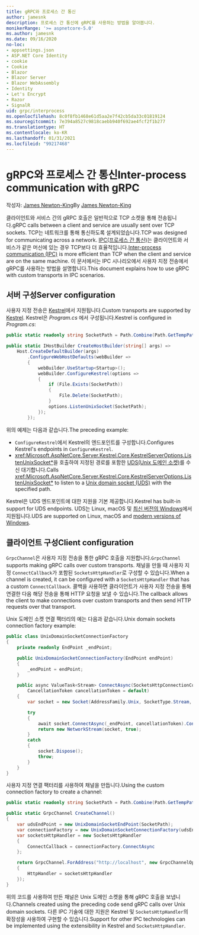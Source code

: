 ```yaml
---
title: gRPC와 프로세스 간 통신
author: jamesnk
description: 프로세스 간 통신에 gRPC를 사용하는 방법을 알아봅니다.
monikerRange: '>= aspnetcore-5.0'
ms.author: jamesnk
ms.date: 09/16/2020
no-loc:
- appsettings.json
- ASP.NET Core Identity
- cookie
- Cookie
- Blazor
- Blazor Server
- Blazor WebAssembly
- Identity
- Let's Encrypt
- Razor
- SignalR
uid: grpc/interprocess
ms.openlocfilehash: 8c0f8fb1468e61d5aa2e7f42cb5da33c01819124
ms.sourcegitcommit: 7e394a8527c9818caebb940f692ae4fcf2f1b277
ms.translationtype: HT
ms.contentlocale: ko-KR
ms.lasthandoff: 01/31/2021
ms.locfileid: "99217468"
---
```

# <a name="inter-process-communication-with-grpc"></a><span data-ttu-id="ed225-103">gRPC와 프로세스 간 통신</span><span class="sxs-lookup"><span data-stu-id="ed225-103">Inter-process communication with gRPC</span></span>

<span data-ttu-id="ed225-104">작성자: [James Newton-King](https://twitter.com/jamesnk)</span><span class="sxs-lookup"><span data-stu-id="ed225-104">By [James Newton-King](https://twitter.com/jamesnk)</span></span>

<span data-ttu-id="ed225-105">클라이언트와 서비스 간의 gRPC 호출은 일반적으로 TCP 소켓을 통해 전송됩니다.</span><span class="sxs-lookup"><span data-stu-id="ed225-105">gRPC calls between a client and service are usually sent over TCP sockets.</span></span> <span data-ttu-id="ed225-106">TCP는 네트워크를 통해 통신하도록 설계되었습니다.</span><span class="sxs-lookup"><span data-stu-id="ed225-106">TCP was designed for communicating across a network.</span></span> <span data-ttu-id="ed225-107">[IPC(프로세스 간 통신)](https://wikipedia.org/wiki/Inter-process_communication)는 클라이언트와 서비스가 같은 머신에 있는 경우 TCP보다 더 효율적입니다.</span><span class="sxs-lookup"><span data-stu-id="ed225-107">[Inter-process communication (IPC)](https://wikipedia.org/wiki/Inter-process_communication) is more efficient than TCP when the client and service are on the same machine.</span></span> <span data-ttu-id="ed225-108">이 문서에서는 IPC 시나리오에서 사용자 지정 전송에서 gRPC를 사용하는 방법을 설명합니다.</span><span class="sxs-lookup"><span data-stu-id="ed225-108">This document explains how to use gRPC with custom transports in IPC scenarios.</span></span>

## <a name="server-configuration"></a><span data-ttu-id="ed225-109">서버 구성</span><span class="sxs-lookup"><span data-stu-id="ed225-109">Server configuration</span></span>

<span data-ttu-id="ed225-110">사용자 지정 전송은 [Kestrel](xref:fundamentals/servers/kestrel)에서 지원됩니다.</span><span class="sxs-lookup"><span data-stu-id="ed225-110">Custom transports are supported by [Kestrel](xref:fundamentals/servers/kestrel).</span></span> <span data-ttu-id="ed225-111">Kestrel은 *Program.cs* 에서 구성됩니다.</span><span class="sxs-lookup"><span data-stu-id="ed225-111">Kestrel is configured in *Program.cs*:</span></span>

```csharp
public static readonly string SocketPath = Path.Combine(Path.GetTempPath(), "socket.tmp");

public static IHostBuilder CreateHostBuilder(string[] args) =>
    Host.CreateDefaultBuilder(args)
        .ConfigureWebHostDefaults(webBuilder =>
        {
            webBuilder.UseStartup<Startup>();
            webBuilder.ConfigureKestrel(options =>
            {
                if (File.Exists(SocketPath))
                {
                    File.Delete(SocketPath);
                }
                options.ListenUnixSocket(SocketPath);
            });
        });
```

<span data-ttu-id="ed225-112">위의 예제는 다음과 같습니다.</span><span class="sxs-lookup"><span data-stu-id="ed225-112">The preceding example:</span></span>

* <span data-ttu-id="ed225-113">`ConfigureKestrel`에서 Kestrel의 엔드포인트를 구성합니다.</span><span class="sxs-lookup"><span data-stu-id="ed225-113">Configures Kestrel's endpoints in `ConfigureKestrel`.</span></span>
* <span data-ttu-id="ed225-114"><xref:Microsoft.AspNetCore.Server.Kestrel.Core.KestrelServerOptions.ListenUnixSocket*>을 호출하여 지정된 경로를 포함한 [UDS(Unix 도메인 소켓)](https://wikipedia.org/wiki/Unix_domain_socket)를 수신 대기합니다.</span><span class="sxs-lookup"><span data-stu-id="ed225-114">Calls <xref:Microsoft.AspNetCore.Server.Kestrel.Core.KestrelServerOptions.ListenUnixSocket*> to listen to a [Unix domain socket (UDS)](https://wikipedia.org/wiki/Unix_domain_socket) with the specified path.</span></span>

<span data-ttu-id="ed225-115">Kestrel은 UDS 엔드포인트에 대한 지원을 기본 제공합니다.</span><span class="sxs-lookup"><span data-stu-id="ed225-115">Kestrel has built-in support for UDS endpoints.</span></span> <span data-ttu-id="ed225-116">UDS는 Linux, macOS 및 [최신 버전의 Windows](https://devblogs.microsoft.com/commandline/af_unix-comes-to-windows/)에서 지원됩니다.</span><span class="sxs-lookup"><span data-stu-id="ed225-116">UDS are supported on Linux, macOS and [modern versions of Windows](https://devblogs.microsoft.com/commandline/af_unix-comes-to-windows/).</span></span>

## <a name="client-configuration"></a><span data-ttu-id="ed225-117">클라이언트 구성</span><span class="sxs-lookup"><span data-stu-id="ed225-117">Client configuration</span></span>

<span data-ttu-id="ed225-118">`GrpcChannel`은 사용자 지정 전송을 통한 gRPC 호출을 지원합니다.</span><span class="sxs-lookup"><span data-stu-id="ed225-118">`GrpcChannel` supports making gRPC calls over custom transports.</span></span> <span data-ttu-id="ed225-119">채널을 만들 때 사용자 지정 `ConnectCallback`가 포함된 `SocketsHttpHandler`로 구성할 수 있습니다.</span><span class="sxs-lookup"><span data-stu-id="ed225-119">When a channel is created, it can be configured with a `SocketsHttpHandler` that has a custom `ConnectCallback`.</span></span> <span data-ttu-id="ed225-120">콜백을 사용하면 클라이언트가 사용자 지정 전송을 통해 연결한 다음 해당 전송을 통해 HTTP 요청을 보낼 수 있습니다.</span><span class="sxs-lookup"><span data-stu-id="ed225-120">The callback allows the client to make connections over custom transports and then send HTTP requests over that transport.</span></span>

<span data-ttu-id="ed225-121">Unix 도메인 소켓 연결 팩터리의 예는 다음과 같습니다.</span><span class="sxs-lookup"><span data-stu-id="ed225-121">Unix domain sockets connection factory example:</span></span>

```csharp
public class UnixDomainSocketConnectionFactory
{
    private readonly EndPoint _endPoint;

    public UnixDomainSocketConnectionFactory(EndPoint endPoint)
    {
        _endPoint = endPoint;
    }

    public async ValueTask<Stream> ConnectAsync(SocketsHttpConnectionContext _,
        CancellationToken cancellationToken = default)
    {
        var socket = new Socket(AddressFamily.Unix, SocketType.Stream, ProtocolType.Unspecified);

        try
        {
            await socket.ConnectAsync(_endPoint, cancellationToken).ConfigureAwait(false);
            return new NetworkStream(socket, true);
        }
        catch
        {
            socket.Dispose();
            throw;
        }
    }
}
```

<span data-ttu-id="ed225-122">사용자 지정 연결 팩터리를 사용하여 채널을 만듭니다.</span><span class="sxs-lookup"><span data-stu-id="ed225-122">Using the custom connection factory to create a channel:</span></span>

```csharp
public static readonly string SocketPath = Path.Combine(Path.GetTempPath(), "socket.tmp");

public static GrpcChannel CreateChannel()
{
    var udsEndPoint = new UnixDomainSocketEndPoint(SocketPath);
    var connectionFactory = new UnixDomainSocketConnectionFactory(udsEndPoint);
    var socketsHttpHandler = new SocketsHttpHandler
    {
        ConnectCallback = connectionFactory.ConnectAsync
    };

    return GrpcChannel.ForAddress("http://localhost", new GrpcChannelOptions
    {
        HttpHandler = socketsHttpHandler
    });
}
```

<span data-ttu-id="ed225-123">위의 코드를 사용하여 만든 채널은 Unix 도메인 소켓을 통해 gRPC 호출을 보냅니다.</span><span class="sxs-lookup"><span data-stu-id="ed225-123">Channels created using the preceding code send gRPC calls over Unix domain sockets.</span></span> <span data-ttu-id="ed225-124">다른 IPC 기술에 대한 지원은 Kestrel 및 `SocketsHttpHandler`의 확장성을 사용하여 구현할 수 있습니다.</span><span class="sxs-lookup"><span data-stu-id="ed225-124">Support for other IPC technologies can be implemented using the extensibility in Kestrel and `SocketsHttpHandler`.</span></span>
